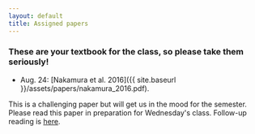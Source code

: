 ```yaml
---
layout: default
title: Assigned papers
---
```


### These are your textbook for the class, so please take them seriously!

- Aug. 24: [Nakamura et al. 2016]({{ site.baseurl }}/assets/papers/nakamura_2016.pdf).


This is a challenging paper but will get us in the mood for the semester. Please read this paper in preparation for Wednesday's class.
Follow-up reading is [here](http://www.nytimes.com/2016/08/18/science/from-fins-into-hands-scientists-discover-a-deep-evolutionary-link.html?_r=0).
